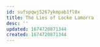 ```yaml
---
id: sufspqwj5267ykmpab1fl0x
title: The Lies of Locke Lamorra
desc: ''
updated: 1674720871344
created: 1674720871344
---
```

